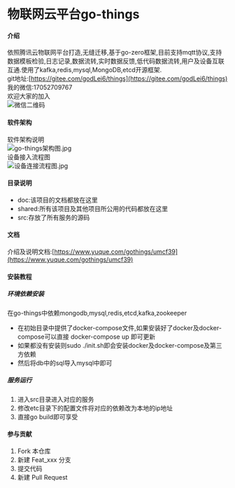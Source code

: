 # 物联网云平台go-things

#### 介绍


依照腾讯云物联网平台打造,无缝迁移,基于go-zero框架,目前支持mqtt协议,支持数据模板检验,日志记录,数据流转,实时数据反馈,低代码数据流转,用户及设备互联互通.使用了kafka,redis,mysql,MongoDB,etcd开源框架.  
git地址:[https://gitee.com/godLei6/things](https://gitee.com/godLei6/things)  
我的微信:17052709767  
欢迎大家的加入  
![微信二维码](https://gitee.com/godLei6/things/raw/master/doc/assets/%E5%BE%AE%E4%BF%A1%E4%BA%8C%E7%BB%B4%E7%A0%81.jpg)



#### 软件架构

软件架构说明  
 ![go-things架构图.jpg](https://gitee.com/godLei6/things/raw/master/doc/assets/go-things%E6%9E%B6%E6%9E%84%E5%9B%BE.jpg)  
设备接入流程图  
![设备连接流程图.jpg](https://gitee.com/godLei6/things/raw/master/doc/assets/%E8%AE%BE%E5%A4%87%E8%BF%9E%E6%8E%A5%E6%B5%81%E7%A8%8B%E5%9B%BE.jpg)


#### 目录说明

- doc:该项目的文档都放在这里
- shared:所有该项目及其他项目所公用的代码都放在这里
- src:存放了所有服务的源码

#### 文档
介绍及说明文档:[https://www.yuque.com/gothings/umcf39](https://www.yuque.com/gothings/umcf39)
​

#### 安装教程
##### 环境依赖安装
在go-things中依赖mongodb,mysql,redis,etcd,kafka,zookeeper
* 在初始目录中提供了docker-compose文件,如果安装好了docker及docker-compose可以直接
docker-compose up 即可更新
* 如果都没有安装则sudo ./init.sh即会安装docker及docker-compose及第三方依赖
* 然后将db中的sql导入mysql中即可

##### 服务运行
1. 进入src目录进入对应的服务
2. 修改etc目录下的配置文件将对应的依赖改为本地的ip地址
3. 直接go build即可享受

#### 参与贡献

1.  Fork 本仓库
2.  新建 Feat_xxx 分支
3.  提交代码
4.  新建 Pull Request


